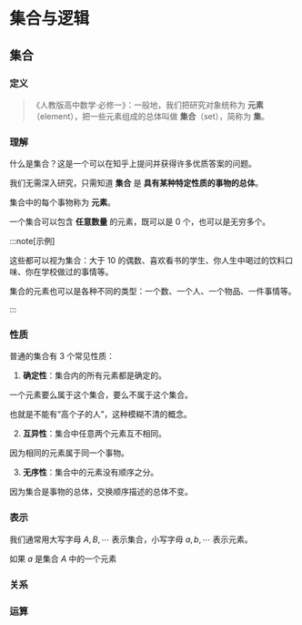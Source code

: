 # 集合与逻辑

## 集合

### 定义

> 《人教版高中数学·必修一》：一般地，我们把研究对象统称为 **元素**（element），把一些元素组成的总体叫做 **集合**（set），简称为 **集**。

### 理解

什么是集合？这是一个可以在知乎上提问并获得许多优质答案的问题。

我们无需深入研究，只需知道 **集合** 是 **具有某种特定性质的事物的总体**。

集合中的每个事物称为 **元素**。

一个集合可以包含 **任意数量** 的元素，既可以是 $0$ 个，也可以是无穷多个。

:::note[示例]

这些都可以视为集合：大于 $10$ 的偶数、喜欢看书的学生、你人生中喝过的饮料口味、你在学校做过的事情等。

集合的元素也可以是各种不同的类型：一个数、一个人、一个物品、一件事情等。

:::

### 性质

普通的集合有 $3$ 个常见性质：

1. **确定性**：集合内的所有元素都是确定的。

一个元素要么属于这个集合，要么不属于这个集合。

也就是不能有“高个子的人”，这种模糊不清的概念。

2. **互异性**：集合中任意两个元素互不相同。

因为相同的元素属于同一个事物。

3. **无序性**：集合中的元素没有顺序之分。

因为集合是事物的总体，交换顺序描述的总体不变。

### 表示

我们通常用大写字母 $A,B,\cdots$ 表示集合，小写字母 $a,b,\cdots$ 表示元素。

如果 $a$ 是集合 $A$ 中的一个元素

### 关系

### 运算
